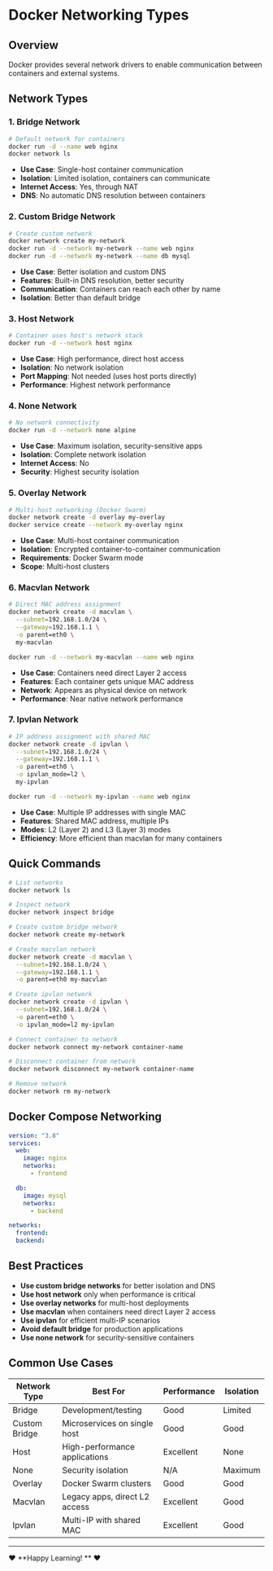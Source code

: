 # Docker Networking Types

## Overview

Docker provides several network drivers to enable communication between containers and external systems.

## Network Types

### 1. **Bridge Network**

```bash
# Default network for containers
docker run -d --name web nginx
docker network ls
```

- **Use Case**: Single-host container communication
- **Isolation**: Limited isolation, containers can communicate
- **Internet Access**: Yes, through NAT
- **DNS**: No automatic DNS resolution between containers

### 2. **Custom Bridge Network**

```bash
# Create custom network
docker network create my-network
docker run -d --network my-network --name web nginx
docker run -d --network my-network --name db mysql
```

- **Use Case**: Better isolation and custom DNS
- **Features**: Built-in DNS resolution, better security
- **Communication**: Containers can reach each other by name
- **Isolation**: Better than default bridge

### 3. **Host Network**

```bash
# Container uses host's network stack
docker run -d --network host nginx
```

- **Use Case**: High performance, direct host access
- **Isolation**: No network isolation
- **Port Mapping**: Not needed (uses host ports directly)
- **Performance**: Highest network performance

### 4. **None Network**

```bash
# No network connectivity
docker run -d --network none alpine
```

- **Use Case**: Maximum isolation, security-sensitive apps
- **Isolation**: Complete network isolation
- **Internet Access**: No
- **Security**: Highest security isolation

### 5. **Overlay Network**

```bash
# Multi-host networking (Docker Swarm)
docker network create -d overlay my-overlay
docker service create --network my-overlay nginx
```

- **Use Case**: Multi-host container communication
- **Isolation**: Encrypted container-to-container communication
- **Requirements**: Docker Swarm mode
- **Scope**: Multi-host clusters

### 6. **Macvlan Network**

```bash
# Direct MAC address assignment
docker network create -d macvlan \
  --subnet=192.168.1.0/24 \
  --gateway=192.168.1.1 \
  -o parent=eth0 \
  my-macvlan

docker run -d --network my-macvlan --name web nginx
```

- **Use Case**: Containers need direct Layer 2 access
- **Features**: Each container gets unique MAC address
- **Network**: Appears as physical device on network
- **Performance**: Near native network performance

### 7. **Ipvlan Network**

```bash
# IP address assignment with shared MAC
docker network create -d ipvlan \
  --subnet=192.168.1.0/24 \
  --gateway=192.168.1.1 \
  -o parent=eth0 \
  -o ipvlan_mode=l2 \
  my-ipvlan

docker run -d --network my-ipvlan --name web nginx
```

- **Use Case**: Multiple IP addresses with single MAC
- **Features**: Shared MAC address, multiple IPs
- **Modes**: L2 (Layer 2) and L3 (Layer 3) modes
- **Efficiency**: More efficient than macvlan for many containers

## Quick Commands

```bash
# List networks
docker network ls

# Inspect network
docker network inspect bridge

# Create custom bridge network
docker network create my-network

# Create macvlan network
docker network create -d macvlan \
  --subnet=192.168.1.0/24 \
  --gateway=192.168.1.1 \
  -o parent=eth0 my-macvlan

# Create ipvlan network
docker network create -d ipvlan \
  --subnet=192.168.1.0/24 \
  -o parent=eth0 \
  -o ipvlan_mode=l2 my-ipvlan

# Connect container to network
docker network connect my-network container-name

# Disconnect container from network
docker network disconnect my-network container-name

# Remove network
docker network rm my-network
```

## Docker Compose Networking

```yaml
version: "3.8"
services:
  web:
    image: nginx
    networks:
      - frontend

  db:
    image: mysql
    networks:
      - backend

networks:
  frontend:
  backend:
```

## Best Practices

- **Use custom bridge networks** for better isolation and DNS
- **Use host network** only when performance is critical
- **Use overlay networks** for multi-host deployments
- **Use macvlan** when containers need direct Layer 2 access
- **Use ipvlan** for efficient multi-IP scenarios
- **Avoid default bridge** for production applications
- **Use none network** for security-sensitive containers

## Common Use Cases

| Network Type  | Best For                      | Performance | Isolation |
| ------------- | ----------------------------- | ----------- | --------- |
| Bridge        | Development/testing           | Good        | Limited   |
| Custom Bridge | Microservices on single host  | Good        | Good      |
| Host          | High-performance applications | Excellent   | None      |
| None          | Security isolation            | N/A         | Maximum   |
| Overlay       | Docker Swarm clusters         | Good        | Good      |
| Macvlan       | Legacy apps, direct L2 access | Excellent   | Good      |
| Ipvlan        | Multi-IP with shared MAC      | Excellent   | Good      |

---

❤️ **Happy Learning! ** ❤️
